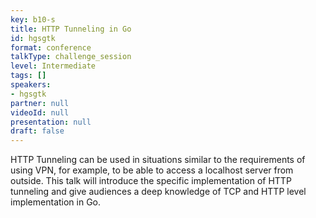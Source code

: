 ```yaml
---
key: b10-s
title: HTTP Tunneling in Go
id: hgsgtk
format: conference
talkType: challenge_session
level: Intermediate
tags: []
speakers:
- hgsgtk
partner: null
videoId: null
presentation: null
draft: false
---
```

HTTP Tunneling can be used in situations similar to the requirements of using VPN, for example, to be able to access a localhost server from outside. This talk will introduce the specific implementation of HTTP tunneling and give audiences a deep knowledge of TCP and HTTP level implementation in Go.